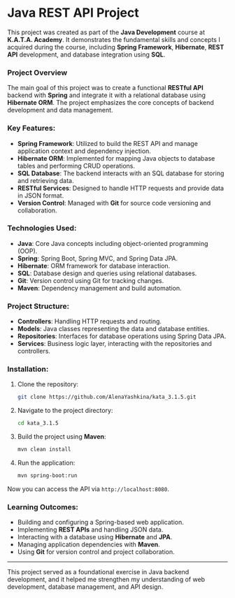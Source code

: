 
# Java REST API Project

This project was created as part of the **Java Development** course at **K.A.T.A. Academy**. It demonstrates the fundamental skills and concepts I acquired during the course, including **Spring Framework**, **Hibernate**, **REST API** development, and database integration using **SQL**.

### Project Overview
The main goal of this project was to create a functional **RESTful API** backend with **Spring** and integrate it with a relational database using **Hibernate ORM**. The project emphasizes the core concepts of backend development and data management.

### Key Features:
- **Spring Framework**: Utilized to build the REST API and manage application context and dependency injection.
- **Hibernate ORM**: Implemented for mapping Java objects to database tables and performing CRUD operations.
- **SQL Database**: The backend interacts with an SQL database for storing and retrieving data.
- **RESTful Services**: Designed to handle HTTP requests and provide data in JSON format.
- **Version Control**: Managed with **Git** for source code versioning and collaboration.

### Technologies Used:
- **Java**: Core Java concepts including object-oriented programming (OOP).
- **Spring**: Spring Boot, Spring MVC, and Spring Data JPA.
- **Hibernate**: ORM framework for database interaction.
- **SQL**: Database design and queries using relational databases.
- **Git**: Version control using Git for tracking changes.
- **Maven**: Dependency management and build automation.

### Project Structure:
- **Controllers**: Handling HTTP requests and routing.
- **Models**: Java classes representing the data and database entities.
- **Repositories**: Interfaces for database operations using Spring Data JPA.
- **Services**: Business logic layer, interacting with the repositories and controllers.

### Installation:
1. Clone the repository:
   ```bash
   git clone https://github.com/AlenaYashkina/kata_3.1.5.git
   ```
2. Navigate to the project directory:
   ```bash
   cd kata_3.1.5
   ```
3. Build the project using **Maven**:
   ```bash
   mvn clean install
   ```
4. Run the application:
   ```bash
   mvn spring-boot:run
   ```
   
Now you can access the API via `http://localhost:8080`.

### Learning Outcomes:
- Building and configuring a Spring-based web application.
- Implementing **REST APIs** and handling JSON data.
- Interacting with a database using **Hibernate** and **JPA**.
- Managing application dependencies with **Maven**.
- Using **Git** for version control and project collaboration.

---

This project served as a foundational exercise in Java backend development, and it helped me strengthen my understanding of web development, database management, and API design.
